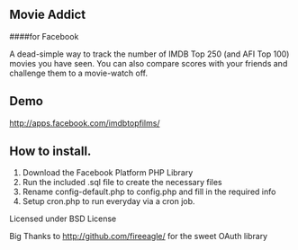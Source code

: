 ## Movie Addict
####for Facebook

A dead-simple way to track the number of IMDB Top 250 (and AFI Top 100) 
movies you have seen. You can also compare scores with your 
friends and challenge them to a movie-watch off. 

## Demo

<http://apps.facebook.com/imdbtopfilms/>

## How to install.

1. Download the Facebook Platform PHP Library
2. Run the included .sql file to create the necessary files
3. Rename config-default.php to config.php and fill in the required info
4. Setup cron.php to run everyday via a cron job.

Licensed under BSD License

Big Thanks to <http://github.com/fireeagle/> for the sweet OAuth library

